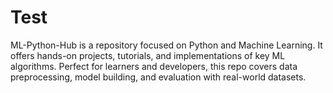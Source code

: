 # Test
ML-Python-Hub is a repository focused on Python and Machine Learning. It offers hands-on projects, tutorials, and implementations of key ML algorithms. Perfect for learners and developers, this repo covers data preprocessing, model building, and evaluation with real-world datasets.
